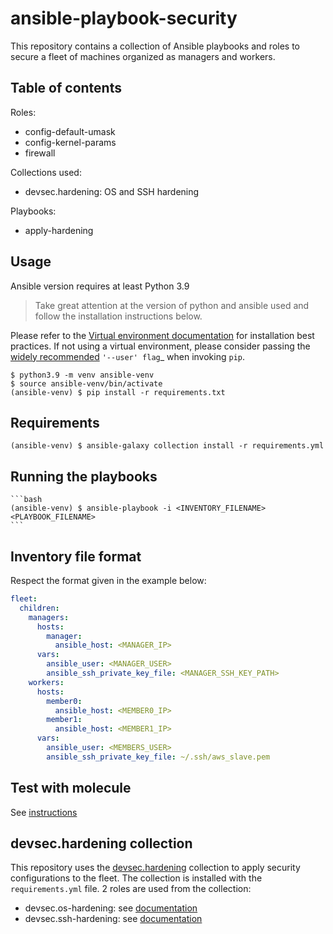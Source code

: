 # ansible-playbook-security

This repository contains a collection of Ansible playbooks and roles to secure a fleet of machines organized as managers and workers.

## Table of contents

Roles:
- config-default-umask
- config-kernel-params
- firewall

Collections used:
- devsec.hardening: OS and SSH hardening

Playbooks:
- apply-hardening

## Usage

Ansible version requires at least Python 3.9

> Take great attention at the version of python and ansible used and follow the installation instructions below.

Please refer to the [Virtual environment documentation](https://virtualenv.pypa.io/en/latest/) for installation best
practices. If not using a virtual environment, please consider passing the
[widely recommended](https://packaging.python.org/tutorials/installing-packages/#installing-to-the-user-site) `'--user' flag`_ when invoking ``pip``.

    $ python3.9 -m venv ansible-venv
    $ source ansible-venv/bin/activate
    (ansible-venv) $ pip install -r requirements.txt

## Requirements

    (ansible-venv) $ ansible-galaxy collection install -r requirements.yml

## Running the playbooks

    ```bash
    (ansible-venv) $ ansible-playbook -i <INVENTORY_FILENAME> <PLAYBOOK_FILENAME>
    ```

## Inventory file format

Respect the format given in the example below:

```yaml
fleet:
  children:
    managers:
      hosts:
        manager:
          ansible_host: <MANAGER_IP>
      vars:
        ansible_user: <MANAGER_USER>
        ansible_ssh_private_key_file: <MANAGER_SSH_KEY_PATH>
    workers:
      hosts:
        member0:
          ansible_host: <MEMBER0_IP>
        member1:
          ansible_host: <MEMBER1_IP>
      vars:
        ansible_user: <MEMBERS_USER>
        ansible_ssh_private_key_file: ~/.ssh/aws_slave.pem
```

## Test with molecule

See [instructions](./molecule/default/install.md)

## devsec.hardening collection

This repository uses the [devsec.hardening](https://galaxy.ansible.com/ui/repo/published/devsec/hardening/) collection to apply security configurations to the fleet. The collection is installed with the `requirements.yml` file.
2 roles are used from the collection:
- devsec.os-hardening: see [documentation](https://github.com/dev-sec/ansible-collection-hardening/tree/master/roles/os_hardening)
- devsec.ssh-hardening: see [documentation](https://github.com/dev-sec/ansible-collection-hardening/tree/master/roles/ssh_hardening)


